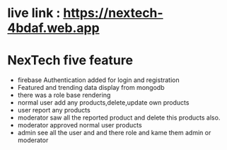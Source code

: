 
 
 # live link : https://nextech-4bdaf.web.app


# NexTech five feature
- firebase Authentication added for login and registration
- Featured and trending data display from mongodb 
- there was a role base rendering
- normal user add any products,delete,update own products
- user report any products
- moderator saw all the reported product and delete this products also.
- moderator approved normal user products 
- admin see all the user and and there role and kame them admin or moderator